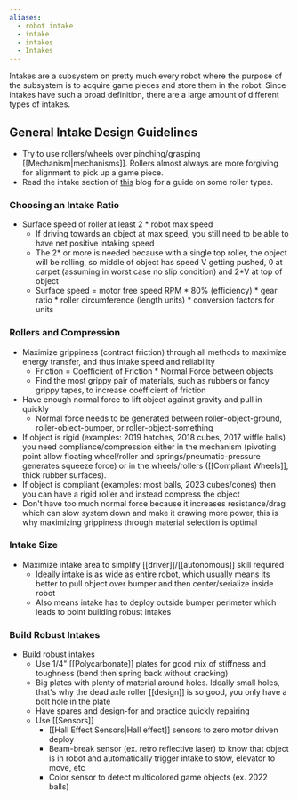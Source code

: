 ```yaml
---
aliases:
  - robot intake
  - intake
  - intakes
  - Intakes
---
```

Intakes are a subsystem on pretty much every robot where the purpose of the subsystem is to acquire game pieces and store them in the robot. Since intakes have such a broad definition, there are a large amount of different types of intakes.

## General Intake Design Guidelines

- Try to use rollers/wheels over pinching/grasping [[Mechanism|mechanisms]]. Rollers almost always are more forgiving for alignment to pick up a game piece.
- Read the intake section of [this](obsidian://open?vault=content&file=Blog%2F2023%2F11-November%2F9th%20November%202023%20(Thursday)) blog for a guide on some roller types.
### Choosing an Intake Ratio

- Surface speed of roller at least 2 * robot max speed
	- If driving towards an object at max speed, you still need to be able to have net positive intaking speed
	- The 2* or more is needed because with a single top roller, the object will be rolling, so middle of object has speed V getting pushed, 0 at carpet (assuming in worst case no slip condition) and 2*V at top of object
	- Surface speed = motor free speed RPM * 80% (efficiency) * gear ratio * roller circumference (length units) * conversion factors for units
### Rollers and Compression

- Maximize grippiness (contract friction) through all methods to maximize energy transfer, and thus intake speed and reliability
	- Friction = Coefficient of Friction * Normal Force between objects
	- Find the most grippy pair of materials, such as rubbers or fancy grippy tapes, to increase coefficient of friction
- Have enough normal force to lift object against gravity and pull in quickly
	- Normal force needs to be generated between roller-object-ground, roller-object-bumper, or roller-object-something
- If object is rigid (examples: 2019 hatches, 2018 cubes, 2017 wiffle balls) you need compliance/compression either in the mechanism (pivoting point allow floating wheel/roller and springs/pneumatic-pressure generates squeeze force) or in the wheels/rollers ([[Compliant Wheels]], thick rubber surfaces).
- If object is compliant (examples: most balls, 2023 cubes/cones) then you can have a rigid roller and instead compress the object
- Don't have too much normal force because it increases resistance/drag which can slow system down and make it drawing more power, this is why maximizing grippiness through material selection is optimal
### Intake Size

- Maximize intake area to simplify [[driver]]/[[autonomous]] skill required
	- Ideally intake is as wide as entire robot, which usually means its better to pull object over bumper and then center/serialize inside robot
	- Also means intake has to deploy outside bumper perimeter which leads to point building robust intakes
### Build Robust Intakes

- Build robust intakes
	- Use 1/4" [[Polycarbonate]] plates for good mix of stiffness and toughness (bend then spring back without cracking)
	- Big plates with plenty of material around holes. Ideally small holes, that's why the dead axle roller [[design]] is so good, you only have a bolt hole in the plate
	- Have spares and design-for and practice quickly repairing
	- Use [[Sensors]]
		- [[Hall Effect Sensors|Hall effect]] sensors to zero motor driven deploy
		- Beam-break sensor (ex. retro reflective laser) to know that object is in robot and automatically trigger intake to stow, elevator to move, etc
		- Color sensor to detect multicolored game objects (ex. 2022 balls)